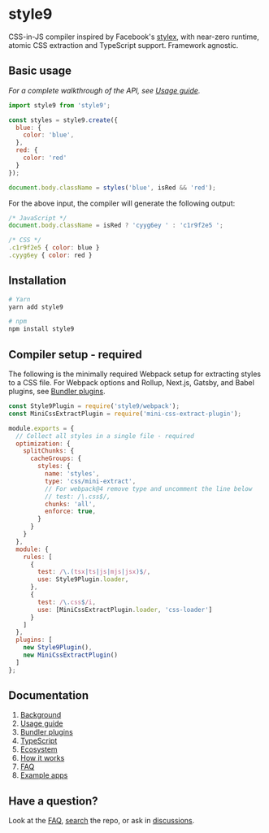 # style9

CSS-in-JS compiler inspired by Facebook's [stylex][stylex], with near-zero runtime, atomic CSS extraction and TypeScript support. Framework agnostic.

## Basic usage

*For a complete walkthrough of the API, see [Usage guide](docs/Usage-guide.md).*

```javascript
import style9 from 'style9';

const styles = style9.create({
  blue: {
    color: 'blue',
  },
  red: {
    color: 'red'
  }
});

document.body.className = styles('blue', isRed && 'red');
```

For the above input, the compiler will generate the following output:

```javascript
/* JavaScript */
document.body.className = isRed ? 'cyyg6ey ' : 'c1r9f2e5 ';

/* CSS */
.c1r9f2e5 { color: blue }
.cyyg6ey { color: red }
```

## Installation

```sh
# Yarn
yarn add style9

# npm
npm install style9
```

## Compiler setup - required

The following is the minimally required Webpack setup for extracting styles to a CSS file. For Webpack options and Rollup, Next.js, Gatsby, and Babel plugins, see [Bundler plugins](docs/Bundler-plugins.md).

```javascript
const Style9Plugin = require('style9/webpack');
const MiniCssExtractPlugin = require('mini-css-extract-plugin');

module.exports = {
  // Collect all styles in a single file - required
  optimization: {
    splitChunks: {
      cacheGroups: {
        styles: {
          name: 'styles',
          type: 'css/mini-extract',
          // For webpack@4 remove type and uncomment the line below
          // test: /\.css$/,
          chunks: 'all',
          enforce: true,
        }
      }
    }
  },
  module: {
    rules: [
      {
        test: /\.(tsx|ts|js|mjs|jsx)$/,
        use: Style9Plugin.loader,
      },
      {
        test: /\.css$/i,
        use: [MiniCssExtractPlugin.loader, 'css-loader']
      }
    ]
  },
  plugins: [
    new Style9Plugin(),
    new MiniCssExtractPlugin()
  ]
};
```

## Documentation

1. [Background](docs/Background.md)
1. [Usage guide](docs/Usage-guide.md)
1. [Bundler plugins](docs/Bundler-plugins.md)
1. [TypeScript](docs/TypeScript.md)
1. [Ecosystem](docs/Ecosystem.md)
1. [How it works](docs/How-it-works.md)
1. [FAQ](docs/FAQ.md)
1. [Example apps](examples)

## Have a question?

Look at the [FAQ](docs/FAQ.md), [search][search] the repo, or ask in [discussions][discussions].

[stylex]: https://www.youtube.com/watch?v=9JZHodNR184
[search]: https://github.com/johanholmerin/style9/search
[discussions]: https://github.com/johanholmerin/style9/discussions
